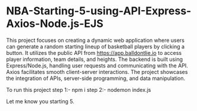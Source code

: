 # NBA-Starting-5-using-API-Express-Axios-Node.js-EJS

This project focuses on creating a dynamic web application where users can generate a random starting lineup of basketball players by clicking a button. It utilizes the public API from https://app.balldontlie.io to access player information, team details, and heights. The backend is built using Express/Node.js, handling user requests and communicating with the API. Axios facilitates smooth client-server interactions. The project showcases the integration of APIs, server-side programming, and data manipulation.

To run this project
step 1:- npm i 
step 2:- nodemon index.js


Let me know you starting 5.
